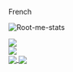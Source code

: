 French

![Root-me-stats](https://root-me-diff.vercel.app/rm-gh?nickname=u5ume&gstats=show&style=light)


  <a>
    <img align="center" src="https://github-readme-stats.vercel.app/api/top-langs/?username=blgr-fish&theme=radical&layout=pie" />
  </a>
  <br>
  <a>
    <img align="center" src="https://github-readme-stats.vercel.app/api?username=blgr-fish&show_icons=true&theme=radical&count_private=true&include_all_commits=true" />
  </a>
  <br>
  <a href="https://github.com/Blgr-Fish/Cosmic-Simula">
    <img align="center" src="https://github-readme-stats.vercel.app/api/pin/?username=blgr-fish&repo=Cosmic-Simula&theme=radical&show_owner=true" />
  </a>
  <a href="https://github.com/Blgr-Fish/Blgr-Fish.github.io">
    <img align="center" src="https://github-readme-stats.vercel.app/api/pin/?username=blgr-fish&repo=Blgr-Fish.github.io&theme=radical&show_owner=true" />
  </a>

